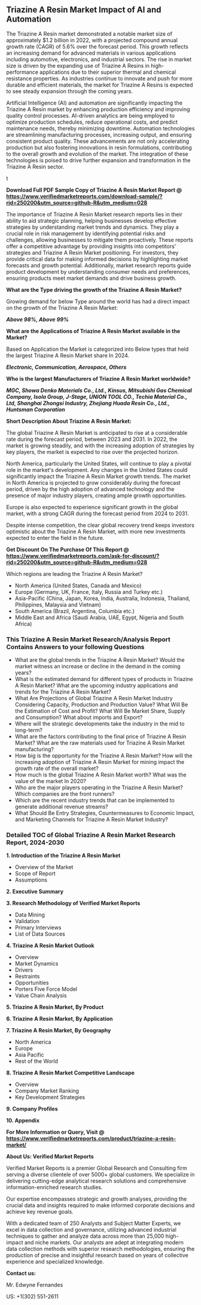 <h2>Triazine A Resin Market Impact of AI and Automation</h2><p>The Triazine A Resin market demonstrated a notable market size of approximately $1.2 billion in 2022, with a projected compound annual growth rate (CAGR) of 5.6% over the forecast period. This growth reflects an increasing demand for advanced materials in various applications including automotive, electronics, and industrial sectors. The rise in market size is driven by the expanding use of Triazine A Resins in high-performance applications due to their superior thermal and chemical resistance properties. As industries continue to innovate and push for more durable and efficient materials, the market for Triazine A Resins is expected to see steady expansion through the coming years.</p><p>Artificial Intelligence (AI) and automation are significantly impacting the Triazine A Resin market by enhancing production efficiency and improving quality control processes. AI-driven analytics are being employed to optimize production schedules, reduce operational costs, and predict maintenance needs, thereby minimizing downtime. Automation technologies are streamlining manufacturing processes, increasing output, and ensuring consistent product quality. These advancements are not only accelerating production but also fostering innovations in resin formulations, contributing to the overall growth and evolution of the market. The integration of these technologies is poised to drive further expansion and transformation in the Triazine A Resin sector.</p>t</p><p id="" class=""><strong>Download Full PDF Sample Copy of Triazine A Resin Market Report @ <a href="https://www.verifiedmarketreports.com/download-sample/?rid=250200&utm_source=github-R&utm_medium=028" target="_blank">https://www.verifiedmarketreports.com/download-sample/?rid=250200&utm_source=github-R&utm_medium=028</a></strong></p><p>The importance of&nbsp;Triazine A Resin Market research reports lies in their ability to aid strategic planning, helping businesses develop effective strategies by understanding market trends and dynamics. They play a crucial role in risk management by identifying potential risks and challenges, allowing businesses to mitigate them proactively. These reports offer a competitive advantage by providing insights into competitors' strategies and Triazine A Resin Market positioning. For investors, they provide critical data for making informed decisions by highlighting market forecasts and growth potential. Additionally, market research reports guide product development by understanding consumer needs and preferences, ensuring products meet market demands and drive business growth.</p><p><strong>What are the&nbsp;Type driving the growth of the Triazine A Resin Market?</strong></p><p id="" class="">Growing demand for below Type around the world has had a direct impact on the growth of the Triazine A Resin Market:</p><em><strong>Above 98%, Above 99%</strong></em></p><strong>What are the&nbsp;Applications&nbsp;of Triazine A Resin Market available in the Market?</strong></p><p id="" class="">Based on Application the Market is categorized into Below types that held the largest Triazine A Resin Market share In 2024.</p><em><strong>Electronic, Communication, Aerospace, Others</strong></em></p><strong>Who is the largest Manufacturers of Triazine A Resin Market worldwide?</strong></p><p><em><strong>MGC, Showa Denko Materials Co., Ltd., Kinsus, Mitsubishi Gas Chemical Company, Isola Group, J-Stage, UNION TOOL CO., Techia Material Co., Ltd, Shanghai Zhongsi Industry, Zhejiang Huada Resin Co., Ltd., Huntsman Corporation</strong></em></p><p id="" class=""><strong>Short Description About Triazine A Resin Market:</strong></p><p>The global Triazine A Resin Market is anticipated to rise at a considerable rate during the forecast period, between 2023 and 2031. In 2022, the market is growing steadily, and with the increasing adoption of strategies by key players, the market is expected to rise over the projected horizon.</p><p>North America, particularly the United States, will continue to play a pivotal role in the market's development. Any changes in the United States could significantly impact the Triazine A Resin Market growth trends. The market in North America is projected to grow considerably during the forecast period, driven by the high adoption of advanced technology and the presence of major industry players, creating ample growth opportunities.</p><p>Europe is also expected to experience significant growth in the global market, with a strong CAGR during the forecast period from 2024 to 2031.</p><p>Despite intense competition, the clear global recovery trend keeps investors optimistic about the Triazine A Resin Market, with more new investments expected to enter the field in the future.</p><p id="" class=""><strong>Get Discount On The Purchase Of This Report @ <a href="https://www.verifiedmarketreports.com/ask-for-discount/?rid=250200&utm_source=github-R&utm_medium=028" target="_blank">https://www.verifiedmarketreports.com/ask-for-discount/?rid=250200&utm_source=github-R&utm_medium=028</a></strong></p>Which regions are leading the Triazine A Resin Market?</p><ul><li>North America (United States, Canada and Mexico)</li><li>Europe (Germany, UK, France, Italy, Russia and Turkey etc.)</li><li>Asia-Pacific (China, Japan, Korea, India, Australia, Indonesia, Thailand, Philippines, Malaysia and Vietnam)</li><li>South America (Brazil, Argentina, Columbia etc.)</li><li>Middle East and Africa (Saudi Arabia, UAE, Egypt, Nigeria and South Africa)</li></ul><h3 id="" class="">This Triazine A Resin Market Research/Analysis Report Contains Answers to your following Questions</h3><ul><li>What are the global trends in the Triazine A Resin Market? Would the market witness an increase or decline in the demand in the coming years?</li><li>What is the estimated demand for different types of products in Triazine A Resin Market? What are the upcoming industry applications and trends for the Triazine A Resin Market?</li><li>What Are Projections of Global Triazine A Resin Market Industry Considering Capacity, Production and Production Value? What Will Be the Estimation of Cost and Profit? What Will Be Market Share, Supply and Consumption? What about imports and Export?</li><li>Where will the strategic developments take the industry in the mid to long-term?</li><li>What are the factors contributing to the final price of Triazine A Resin Market? What are the raw materials used for Triazine A Resin Market manufacturing?</li><li>How big is the opportunity for the Triazine A Resin Market? How will the increasing adoption of Triazine A Resin Market for mining impact the growth rate of the overall market?</li><li>How much is the global Triazine A Resin Market worth? What was the value of the market In 2020?</li><li>Who are the major players operating in the Triazine A Resin Market? Which companies are the front runners?</li><li>Which are the recent industry trends that can be implemented to generate additional revenue streams?</li><li>What Should Be Entry Strategies, Countermeasures to Economic Impact, and Marketing Channels for Triazine A Resin Market Industry?</li></ul><h3 id="" class="">Detailed TOC of Global Triazine A Resin Market Research Report, 2024-2030</h3><p id="" class=""><strong>1. Introduction of the Triazine A Resin Market</strong></p><ul><li>Overview of the Market</li><li>Scope of Report</li><li>Assumptions</li></ul><p id="" class=""><strong>2. Executive Summary</strong></p><p id="" class=""><strong>3. Research Methodology of Verified Market Reports</strong></p><ul><li>Data Mining</li><li>Validation</li><li>Primary Interviews</li><li>List of Data Sources</li></ul><p id="" class=""><strong>4. Triazine A Resin Market Outlook</strong></p><ul><li>Overview</li><li>Market Dynamics</li><li>Drivers</li><li>Restraints</li><li>Opportunities</li><li>Porters Five Force Model</li><li>Value Chain Analysis</li></ul><p id="" class=""><strong>5. Triazine A Resin Market, By Product</strong></p><p id="" class=""><strong>6. Triazine A Resin Market, By Application</strong></p><p id="" class=""><strong>7. Triazine A Resin Market, By Geography</strong></p><ul><li>North America</li><li>Europe</li><li>Asia Pacific</li><li>Rest of the World</li></ul><p id="" class=""><strong>8. Triazine A Resin Market Competitive Landscape</strong></p><ul><li>Overview</li><li>Company Market Ranking</li><li>Key Development Strategies</li></ul><p id="" class=""><strong>9. Company Profiles</strong></p><p id="" class=""><strong>10. Appendix</strong></p><p id="" class=""><strong>For More Information or Query, Visit @ <a href="https://www.verifiedmarketreports.com/product/triazine-a-resin-market/" target="_blank">https://www.verifiedmarketreports.com/product/triazine-a-resin-market/</a></strong></p><p id="" class=""><strong>About Us: Verified Market Reports</strong></p><p id="" class="">Verified Market Reports is a premier Global Research and Consulting firm serving a diverse clientele of over 5000+ global customers. We specialize in delivering cutting-edge analytical research solutions and comprehensive information-enriched research studies.</p><p id="" class="">Our expertise encompasses strategic and growth analyses, providing the crucial data and insights required to make informed corporate decisions and achieve key revenue goals.</p><p id="" class="">With a dedicated team of 250 Analysts and Subject Matter Experts, we excel in data collection and governance, utilizing advanced industrial techniques to gather and analyze data across more than 25,000 high-impact and niche markets. Our analysts are adept at integrating modern data collection methods with superior research methodologies, ensuring the production of precise and insightful research based on years of collective experience and specialized knowledge.</p><p id="" class=""><strong>Contact us:</strong></p><p id="" class="">Mr. Edwyne Fernandes</p><p id="" class="">US: +1(302) 551-2611</p>